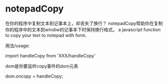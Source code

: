 # notepadCopy
在你的程序中复制文本到记事本上，却丢失了换行？
notepadCopy帮助你在复制你的程序中的文本到windiw的记事本下时保持换行格式。
a javascript function to copy your text to notepad with form.

用法/usage:

import handleCopy from 'XXX/handleCopy'

dom是你要监听copy事件的dom元素

dom.oncopy = handleCopy;

